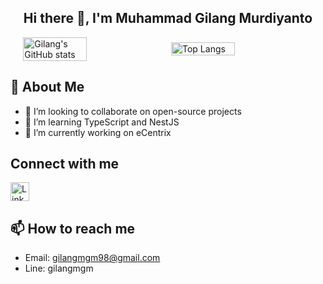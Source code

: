 <div align="center">

## Hi there 👋, I'm Muhammad Gilang Murdiyanto  

</div>

<div style="display: flex; justify-content: center; align-items: center;">

<img src="https://github-readme-stats.vercel.app/api?username=gilangmgm98&show_icons=true&theme=dracula" alt="Gilang's GitHub stats" style="width: 45%; margin-right: 10px;"/>
<img src="https://github-readme-stats.vercel.app/api/top-langs/?username=gilangmgm98&layout=compact&theme=dracula" alt="Top Langs" style="width: 45%;"/>

</div>

## 🚀 About Me
- 👯 I’m looking to collaborate on open-source projects
- 🌱 I’m learning TypeScript and NestJS
- 🔭 I’m currently working on eCentrix

## Connect with me 
<a href="https://www.linkedin.com/in/gilangmgm/">
  <img src="https://upload.wikimedia.org/wikipedia/commons/c/ca/LinkedIn_logo_initials.png" alt="LinkedIn" width="30">
</a>

## 📫 How to reach me
- Email: gilangmgm98@gmail.com
- Line: gilangmgm

<!--
**gilangmgm98/gilangmgm98** is a ✨ _special_ ✨ repository because its `README.md` (this file) appears on your GitHub profile.

Here are some ideas to get you started:

- 🔭 I’m currently working on ...
- 🌱 I’m currently learning ...
- 👯 I’m looking to collaborate on ...
- 🤔 I’m looking for help with ...
- 💬 Ask me about ...
- 📫 How to reach me: ...
- 😄 Pronouns: ...
- ⚡ Fun fact: ...
-->


